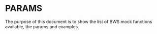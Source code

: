 # PARAMS

The purpose of this document is to show the list of BWS mock functions available, the params and examples.
